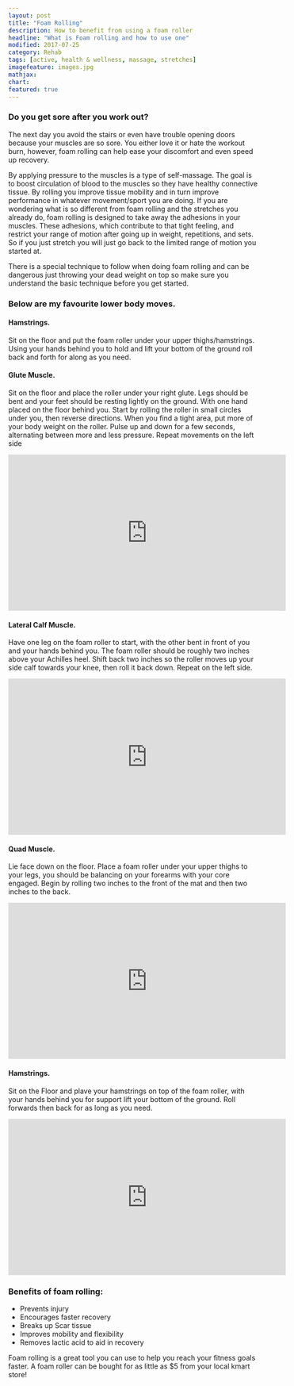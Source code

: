 ```yaml
---
layout: post
title: "Foam Rolling"
description: How to benefit from using a foam roller
headline: "What is Foam rolling and how to use one"
modified: 2017-07-25
category: Rehab
tags: [active, health & wellness, massage, stretches]
imagefeature: images.jpg
mathjax: 
chart:
featured: true
---
```





### Do you get sore after you work out? 

The next day you avoid the stairs or even have trouble opening doors because your muscles are so sore. You either love it or hate the workout burn, however, foam rolling can help ease your discomfort and even speed up recovery.

By applying pressure to the muscles is a type of self-massage. The goal is to boost circulation of blood to the muscles so they have healthy connective tissue. By rolling you improve tissue mobility and in turn improve performance in whatever movement/sport you are doing.
If you are wondering what is so different from foam rolling and the stretches you already do, foam rolling is designed to take away the adhesions in your muscles. These adhesions, which contribute to that tight feeling, and restrict your range of motion after going up in weight, repetitions, and sets. So if you just stretch you will just go back to the limited range of motion you started at.

There is a special technique to follow when doing foam rolling and can be dangerous just throwing your dead weight on top so make sure you understand the basic technique before you get started.

### Below are my favourite lower body moves.

#### Hamstrings.

Sit on the floor and put the foam roller under your upper thighs/hamstrings. Using your hands behind you to hold and lift your bottom of the ground roll back and forth for along as you need. 



#### Glute Muscle.

Sit on the floor and place the roller under your right glute. Legs should be bent and your feet should be resting lightly on the ground. With one hand placed on the floor behind you. Start by rolling the roller in small circles under you, then reverse directions. When you find a tight area, put more of your body weight on the roller. Pulse up and down for a few seconds, alternating between more and less pressure. Repeat movements on the left side


<iframe width="560" height="315" src="https://www.youtube.com/embed/9mUTvCMNncY" frameborder="0" allowfullscreen></iframe>


#### Lateral Calf Muscle.

Have one leg on the foam roller to start, with the other bent in front of you and your hands behind you. The foam roller should be roughly two inches above your Achilles heel. Shift back two inches so the roller moves up your side calf towards your knee, then roll it back down. Repeat on the left side.

<iframe width="560" height="315" src="https://www.youtube.com/embed/5q55J7gfjXo" frameborder="0" allowfullscreen></iframe>


#### Quad Muscle.

Lie face down on the floor. Place a foam roller under your upper thighs to your legs, you should be balancing on your forearms with your core engaged. Begin by rolling two inches to the front of the mat and then two inches to the back. 


<iframe width="560" height="315" src="https://www.youtube.com/embed/THCgGsQVvSE" frameborder="0" allowfullscreen></iframe>


#### Hamstrings.

Sit on the Floor and plave your hamstrings on top of the foam roller, with your hands behind you for support lift your bottom of the ground. Roll forwards then back for as long as you need.


<iframe width="560" height="315" src="https://www.youtube.com/embed/ywUCwEbB85U" frameborder="0" allowfullscreen></iframe>


### Benefits of foam rolling:

+	Prevents injury
+	Encourages faster recovery
+	Breaks up Scar tissue
+	Improves mobility and flexibility
+	Removes lactic acid to aid in recovery

Foam rolling is a great tool you can use to help you reach your fitness goals faster. A foam roller can be bought for as little as $5 from your local kmart store! 

